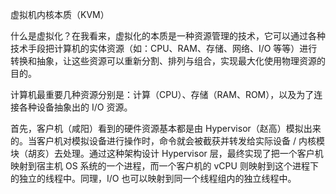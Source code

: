 虚拟机内核本质（KVM）

什么是虚拟化？在我看来，虚拟化的本质是一种资源管理的技术，它可以通过各种技术手段把计算机的实体资源（如：CPU、RAM、存储、网络、I/O 等等）进行转换和抽象，让这些资源可以重新分割、排列与组合，实现最大化使用物理资源的目的。

计算机最重要几种资源分别是：计算（CPU）、存储（RAM、ROM），以及为了连接各种设备抽象出的 I/O 资源。

首先，客户机（咸阳）看到的硬件资源基本都是由 Hypervisor（赵高）模拟出来的。当客户机对模拟设备进行操作时，命令就会被截获并转发给实际设备 / 内核模块（胡亥）去处理。通过这种架构设计 Hypervisor 层，最终实现了把一个客户机映射到宿主机 OS 系统的一个进程，而一个客户机的 vCPU 则映射到这个进程下的独立的线程中。同理，I/O 也可以映射到同一个线程组内的独立线程中。
